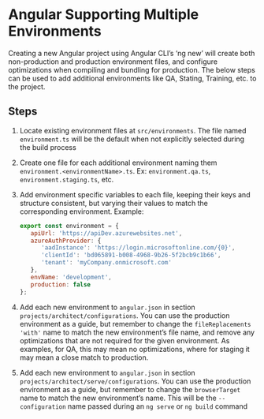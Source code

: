 # Angular Supporting Multiple Environments

Creating a new Angular project using Angular CLI’s ‘ng new’ will create both non-production and production environment files, and configure optimizations when compiling and bundling for production.  The below steps can be used to add additional environments like QA, Stating, Training, etc. to the project.

## Steps

1. Locate existing environment files at `src/environments`.  The file named `environment.ts` will be the default when not explicitly selected during the build process
2. Create one file for each additional environment naming them `environment.<environmentName>.ts`.  Ex: `environment.qa.ts`, `environment.staging.ts`, etc.
3. Add environment specific variables to each file, keeping their keys and structure consistent, but varying their values to match the corresponding environment.  Example:

   ```javascript
   export const environment = {
      apiUrl: 'https://apiDev.azurewebsites.net',
      azureAuthProvider: {
         'aadInstance': 'https://login.microsoftonline.com/{0}',
         'clientId': 'bd065891-b008-4968-9b26-5f2bcb9c1b66',
         'tenant': 'myCompany.onmicrosoft.com'
      },
      envName: 'development',
      production: false
   };
   ```

4. Add each new environment to `angular.json` in section `projects/architect/configurations`.  You can use the production environment as a guide, but remember to change the `fileReplacements` `'with'` name to match the new environment’s file name, and remove any optimizations that are not required for the given environment.  As examples, for QA, this may mean no optimizations, where for staging it may mean a close match to production.
5. Add each new environment to `angular.json` in section `projects/architect/serve/configurations`.  You can use the production environment as a guide, but remember to change the `browserTarget` name to match the new environment’s name.  This will be the `--configuration` name passed during an `ng serve` or `ng build` command
